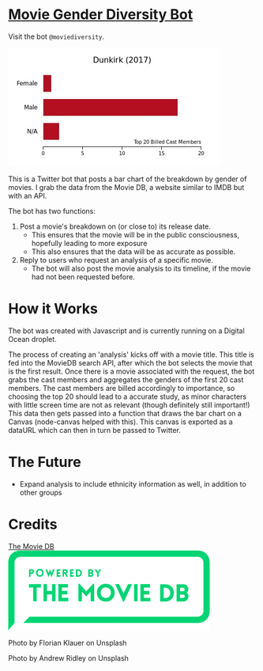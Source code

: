 [Movie Gender Diversity Bot](https://www.twitter.com/moviediversity)
========

Visit the bot `@moviediversity`.

![Dunkirk as Example](dunkirk.jpg)

This is a Twitter bot that posts a bar chart of the breakdown by gender of movies. I grab the data from the Movie DB, a website similar to IMDB but with an API.

The bot has two functions:
1. Post a movie's breakdown on (or close to) its release date. 
	* This ensures that the movie will be in the public consciousness, hopefully leading to more exposure
	* This also ensures that the data will be as accurate as possible.
2. Reply to users who request an analysis of a specific movie.
	* The bot will also post the movie analysis to its timeline, if the movie had not been requested before.

How it Works
============

The bot was created with Javascript and is currently running on a Digital Ocean droplet. 

The process of creating an 'analysis' kicks off with a movie title. This title is fed into the MovieDB search API, after which the bot selects the movie that is the first result. Once there is a movie associated with the request, the bot grabs the cast members and aggregates the genders of the first 20 cast members. The cast members are billed accordingly to importance, so choosing the top 20 should lead to a accurate study, as minor characters with little screen time are not as relevant (though definitely still important!) This data then gets passed into a function that draws the bar chart on a Canvas (node-canvas helped with this). This canvas is exported as a dataURL which can then in turn be passed to Twitter. 

The Future
==========
* Expand analysis to include ethnicity information as well, in addition to other groups

Credits
=======

[The Movie DB](https://www.themoviedb.org/documentation/api)
![The Movie DB](themoviedb.png)

Photo by Florian Klauer on Unsplash

Photo by Andrew Ridley on Unsplash